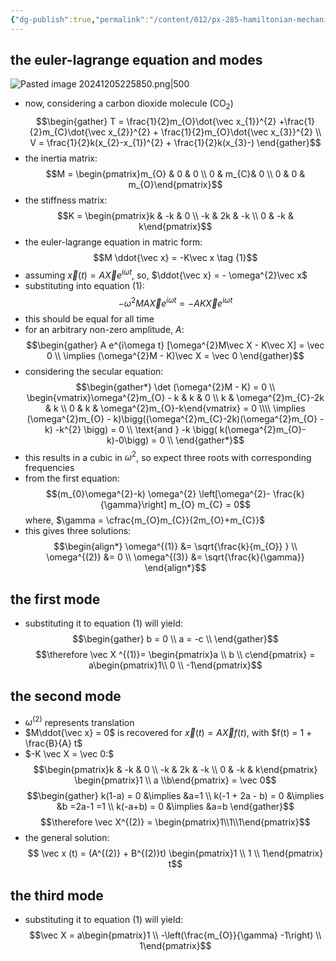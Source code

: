 ```yaml
---
{"dg-publish":true,"permalink":"/content/012/px-285-hamiltonian-mechanics-and-fluid-dynamics/g-normal-modes-and-small-oscillations/px-285-g9-triatomic-molecule/","created":"2024-12-05T19:21:44.356+00:00","updated":"2024-12-06T13:02:15.185+00:00"}
---
```


## the euler-lagrange equation and modes
![Pasted image 20241205225850.png|500](/img/user/pics/Pasted%20image%2020241205225850.png)
- now, considering a carbon dioxide molecule (CO$_2$)
$$\begin{gather}
T = \frac{1}{2}m_{O}\dot{\vec x_{1}}^{2} +\frac{1}{2}m_{C}\dot{\vec x_{2}}^{2} + \frac{1}{2}m_{O}\dot{\vec x_{3}}^{2} \\
V = \frac{1}{2}k(x_{2}-x_{1})^{2} + \frac{1}{2}k(x_{3}-)
\end{gather}$$
- the inertia matrix:
$$M = \begin{pmatrix}m_{O} & 0 & 0 \\ 0 & m_{C}& 0 \\ 0 & 0 & m_{O}\end{pmatrix}$$
- the stiffness matrix:
$$K = \begin{pmatrix}k & -k & 0 \\ -k & 2k & -k \\ 0 & -k & k\end{pmatrix}$$
- the euler-lagrange equation in matric form:
$$M \ddot{\vec x} = -K\vec x \tag {1}$$
- assuming $\vec x (t) = A \vec X e^{i\omega t}$, so, $\ddot{\vec x} = - \omega^{2}\vec x$
- substituting into equation $(1):$
$$ - \omega^{2}M A \vec X e^{i\omega t} = - A K \vec X e^{i\omega t}$$
- this should be equal for all time
- for an arbitrary non-zero amplitude, $A:$
$$\begin{gather}
A e^{i\omega t} [\omega^{2}M\vec X - K\vec X] = \vec 0  \\
\implies (\omega^{2}M - K)\vec X = \vec 0
\end{gather}$$
- considering the secular equation:
$$\begin{gather*}
\det (\omega^{2}M - K) = 0 \\
\begin{vmatrix}\omega^{2}m_{O} - k & k & 0 \\ k & \omega^{2}m_{C}-2k & k \\ 0 & k & \omega^{2}m_{O}-k\end{vmatrix} = 0 \\\\
\implies (\omega^{2}m_{O} - k)\bigg((\omega^{2}m_{C}-2k)(\omega^{2}m_{O} - k) -k^{2} \bigg) = 0 \\
\text{and } -k \bigg( k(\omega^{2}m_{O}-k)-0\bigg) = 0 \\
\end{gather*}$$
- this results in a cubic in $\omega^{2}$, so expect three roots with corresponding frequencies
- from the first equation:
$$(m_{0}\omega^{2}-k) \omega^{2} \left[\omega^{2}- \frac{k}{\gamma}\right] m_{O} m_{C} = 0$$
	where, $\gamma  = \cfrac{m_{O}m_{C}}{2m_{O}+m_{C}}$
- this gives three solutions:
$$\begin{align*}
	\omega^{(1)} &= \sqrt{\frac{k}{m_{O}} } \\
	\omega^{(2)} &= 0 \\
	\omega^{(3)} &= \sqrt{\frac{k}{\gamma}}
\end{align*}$$
## the first mode
- substituting it to equation $(1)$ will yield:
$$\begin{gather}
b = 0 \\
a = -c \\
\end{gather}$$
$$\therefore \vec X ^{(1)}= \begin{pmatrix}a \\ b \\ c\end{pmatrix} = a\begin{pmatrix}1\\ 0 \\ -1\end{pmatrix}$$
## the second mode
- $\omega^{(2)}$ represents translation 
- $M\ddot{\vec x} = 0$ is recovered for $\vec x(t) = A \vec X f(t)$, with $f(t) = 1 + \frac{B}{A} t$
- $-K \vec X = \vec 0:$
$$\begin{pmatrix}k & -k & 0 \\ -k & 2k & -k \\ 0 & -k & k\end{pmatrix} \begin{pmatrix}1 \\ a \\b\end{pmatrix} = \vec 0$$
$$\begin{gather}
	k(1-a) = 0 &\implies &a=1 \\
	k(-1 + 2a - b) = 0 &\implies &b =2a-1 =1 \\
	k(-a+b) = 0 &\implies &a=b
\end{gather}$$
$$\therefore \vec X^{(2)} = \begin{pmatrix}1\\1\\1\end{pmatrix}$$
- the general solution:
$$ \vec x (t) = (A^{(2)} + B^{(2)}t) \begin{pmatrix}1 \\ 1 \\ 1\end{pmatrix} t$$
## the third mode
- substituting it to equation $(1)$ will yield:
$$\vec X = a\begin{pmatrix}1 \\ -\left(\frac{m_{O}}{\gamma} -1\right) \\ 1\end{pmatrix}$$